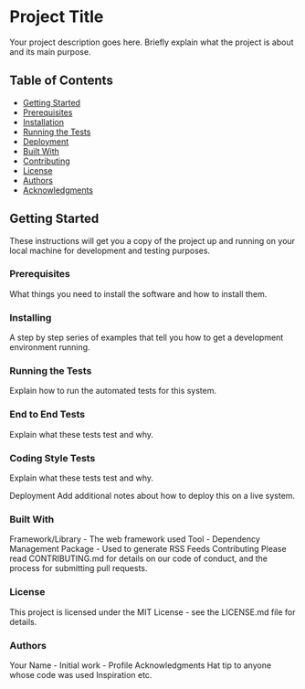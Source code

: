 # Project Title

Your project description goes here. Briefly explain what the project is about and its main purpose.

## Table of Contents
- [Getting Started](#getting-started)
- [Prerequisites](#prerequisites)
- [Installation](#installation)
- [Running the Tests](#running-the-tests)
- [Deployment](#deployment)
- [Built With](#built-with)
- [Contributing](#contributing)
- [License](#license)
- [Authors](#authors)
- [Acknowledgments](#acknowledgments)

## Getting Started

These instructions will get you a copy of the project up and running on your local machine for development and testing purposes.

### Prerequisites

What things you need to install the software and how to install them.

### Installing
A step by step series of examples that tell you how to get a development environment running.


### Running the Tests
Explain how to run the automated tests for this system.

### End to End Tests
Explain what these tests test and why.


### Coding Style Tests
Explain what these tests test and why.

Deployment
Add additional notes about how to deploy this on a live system.

### Built With
Framework/Library - The web framework used
Tool - Dependency Management
Package - Used to generate RSS Feeds
Contributing
Please read CONTRIBUTING.md for details on our code of conduct, and the process for submitting pull requests.

### License
This project is licensed under the MIT License - see the LICENSE.md file for details.

### Authors
Your Name - Initial work - Profile
Acknowledgments
Hat tip to anyone whose code was used
Inspiration
etc.